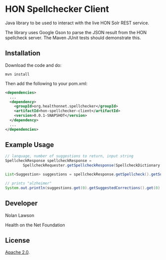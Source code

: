 HON Spellchecker Client
=========================

Java library to be used to interact with the live HON Solr REST service.

The library uses Google Gson to parse the JSON result from the HON spellcheck server.  The Maven JUnit tests should demonstrate this.

Installation
----------

Download the code and do:

```
mvn install
```

Then add the following to your pom.xml:

```xml
<dependencies>
  ...
  <dependency>
  	<groupId>org.healthonnet.spellchecker</groupId>
  	<artifactId>hon-spellchecker-client</artifactId>
  	<version>0.0.1-SNAPSHOT</version>
  </dependency>
  ...
</dependencies>
```

Example Usage
-----------

```java
// language, number of suggestions to return, input string
SpellcheckResponse spellcheckResponse = 
        SpellcheckRequester.getSpellcheckResponse(SpellcheckDictionary.English, 1, "alzeimer");

List<Suggestion> suggestions = spellcheckResponse.getSpellcheck().getSuggestions();

// prints "alzheimer"
System.out.println(suggestions.get(0).getSuggestedCorrections().get(0).getWord());
```

Developer
-----------

Nolan Lawson

Health on the Net Foundation

License
-----------

[Apache 2.0][1].

[1]: http://www.apache.org/licenses/LICENSE-2.0.html
